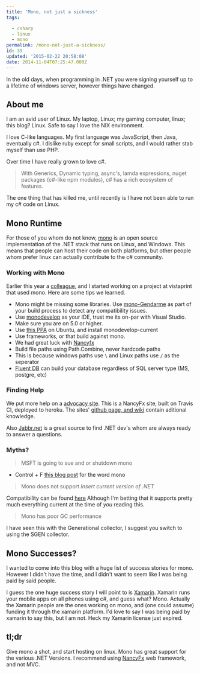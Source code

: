 ```yaml
---
title: 'Mono, not just a sickness'
tags:

  - csharp
  - linux
  - mono
permalink: /mono-not-just-a-sickness/
id: 39
updated: '2015-02-22 20:58:08'
date: 2014-11-04T07:25:47.000Z
---
```


In the old days, when programming in .NET you were signing yourself up to a lifetime of windows server, however things have changed.
<!-- more -->
## About me

I am an avid user of Linux. My laptop, Linux; my gaming computer, linux; this blog? Linux. Safe to say I love the NIX environment.

I love C-like languages. My first language was JavaScript, then Java, eventually c#. I dislike ruby except for small scripts, and I would rather stab myself than use PHP.

Over time I have really grown to love c#.

>With Generics, Dynamic typing, async's, lamda expressions, nuget packages (c#-like npm modules), c# has a rich ecosystem of features.

The one thing that has killed me, until recently is I have not been able to run my c# code on Linux.

## Mono Runtime

For those of you whom do not know, [mono](http://www.mono-project.com/) is an open source implementation of the .NET stack that runs on Linux, and Windows. This means that people can host their code on both platforms, but other people whom prefer linux can actually contribute to the c# community.

### Working with Mono

Earlier this year a [colleague](http://blog.normmaclennan.com/), and I started working on a project at vistaprint that used mono. Here are some tips we learned.

* Mono might be missing some libraries. Use [mono-Gendarme](http://www.mono-project.com/docs/tools+libraries/tools/gendarme/) as part of your build process to detect any compatibility issues.
* Use [monodevelop](http://monodevelop.com/) as your IDE, trust me its on-par with Visual Studio.
 * Make sure you are on 5.0 or higher.
 * Use [this PPA](https://launchpad.net/~ermshiperete/+archive/ubuntu/monodevelop) on Ubuntu, and install monodevelop-current
* Use frameworks, or that build against mono.
 * We had great luck with [Nancyfx](http://nancyfx.org/)
* Build file paths using Path.Combine, never hardcode paths
 * This is because windows paths use `\` and Linux paths use `/` as the seperator
* [Fluent DB](https://www.nuget.org/packages/FluentMigrator/) can build your database regardless of SQL server type (MS, postgre, etc)


### Finding Help

We put more help on a [advocacy site](http://usemono.net). This is a NancyFx site, built on Travis CI, deployed to heroku. The sites' [github page, and wiki](https://github.com/maclennann/usemono-net) contain aditional knowledge.

Also [Jabbr.net](jabbr.net) is a great source to find .NET dev's whom are always ready to answer a questions.

### Myths?

> MSFT is going to sue and or shutdown mono

* Control + F [this blog post](http://www.hanselman.com/blog/IntroducingASPNETVNext.aspx) for the word mono

> Mono does not support *Insert current version of .NET*

Compatibility can be found [here](http://www.mono-project.com/docs/about-mono/compatibility/) Although I'm betting that it supports pretty much everything current at the time of *you* reading this.

> Mono has poor GC performance

I have seen this with the Generational collector, I suggest you switch to using the SGEN collector.

## Mono Successes?

I wanted to come into this blog with a huge list of success stories for mono. However I didn't have the time, and I didn't want to seem like I was being paid by said people.

I guess the one huge success story I will point to is [Xamarin](http://xamarin.com/). Xamarin runs your mobile apps on all phones using c#, and guess what? Mono. Actually the Xamarin people are the ones working on mono, and (one could assume) funding it through the xamarin platform. I'd love to say I was being paid by xamarin to say this, but I am not. Heck my Xamarin license just expired.



## tl;dr

Give mono a shot, and start hosting on linux. Mono has great support for the various .NET Versions. I recommend using [NancyFx](http://nancyfx.org/) web framework, and not MVC.
